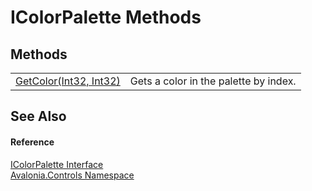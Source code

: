 # IColorPalette Methods




## Methods
<table>
<tr>
<td><a href="M_Avalonia_Controls_IColorPalette_GetColor">GetColor(Int32, Int32)</a></td>
<td>Gets a color in the palette by index.</td>
</tr>
</table>

## See Also


#### Reference
<a href="T_Avalonia_Controls_IColorPalette">IColorPalette Interface</a>  
<a href="N_Avalonia_Controls">Avalonia.Controls Namespace</a>  

